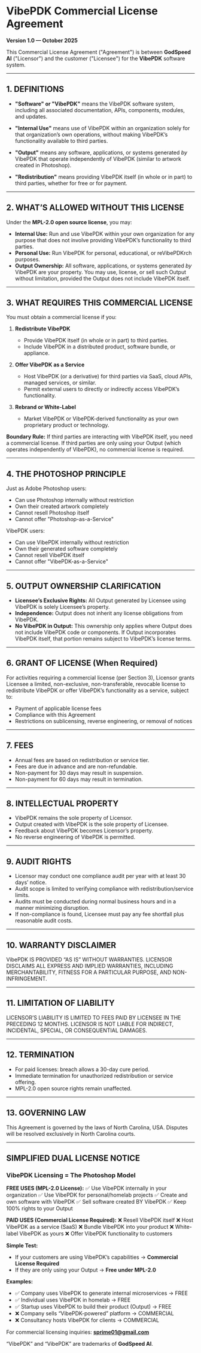 # VibePDK Commercial License Agreement

**Version 1.0 — October 2025**

This Commercial License Agreement ("Agreement") is between **GodSpeed AI** ("Licensor") and the customer ("Licensee") for the **VibePDK** software system.

---

## 1. DEFINITIONS

* **"Software" or "VibePDK"** means the VibePDK software system, including all associated documentation, APIs, components, modules, and updates.

* **"Internal Use"** means use of VibePDK within an organization solely for that organization’s own operations, without making VibePDK’s functionality available to third parties.

* **"Output"** means any software, applications, or systems generated *by* VibePDK that operate independently of VibePDK (similar to artwork created in Photoshop).

* **"Redistribution"** means providing VibePDK itself (in whole or in part) to third parties, whether for free or for payment.

---

## 2. WHAT’S ALLOWED WITHOUT THIS LICENSE

Under the **MPL-2.0 open source license**, you may:

* **Internal Use:** Run and use VibePDK within your own organization for any purpose that does not involve providing VibePDK’s functionality to third parties.
* **Personal Use:** Run VibePDK for personal, educational, or reVibePDKrch purposes.
* **Output Ownership:** All software, applications, or systems generated *by* VibePDK are your property. You may use, license, or sell such Output without limitation, provided the Output does not include VibePDK itself.

---

## 3. WHAT REQUIRES THIS COMMERCIAL LICENSE

You must obtain a commercial license if you:

1. **Redistribute VibePDK**

   * Provide VibePDK itself (in whole or in part) to third parties.
   * Include VibePDK in a distributed product, software bundle, or appliance.

2. **Offer VibePDK as a Service**

   * Host VibePDK (or a derivative) for third parties via SaaS, cloud APIs, managed services, or similar.
   * Permit external users to directly or indirectly access VibePDK’s functionality.

3. **Rebrand or White-Label**

   * Market VibePDK or VibePDK-derived functionality as your own proprietary product or technology.

**Boundary Rule:** If third parties are interacting with VibePDK itself, you need a commercial license. If third parties are only using your Output (which operates independently of VibePDK), no commercial license is required.

---

## 4. THE PHOTOSHOP PRINCIPLE

Just as Adobe Photoshop users:

* Can use Photoshop internally without restriction
* Own their created artwork completely
* Cannot resell Photoshop itself
* Cannot offer "Photoshop-as-a-Service"

VibePDK users:

* Can use VibePDK internally without restriction
* Own their generated software completely
* Cannot resell VibePDK itself
* Cannot offer "VibePDK-as-a-Service"

---

## 5. OUTPUT OWNERSHIP CLARIFICATION

* **Licensee’s Exclusive Rights:** All Output generated by Licensee using VibePDK is solely Licensee’s property.
* **Independence:** Output does not inherit any license obligations from VibePDK.
* **No VibePDK in Output:** This ownership only applies where Output does not include VibePDK code or components. If Output incorporates VibePDK itself, that portion remains subject to VibePDK’s license terms.

---

## 6. GRANT OF LICENSE (When Required)

For activities requiring a commercial license (per Section 3), Licensor grants Licensee a limited, non-exclusive, non-transferable, revocable license to redistribute VibePDK or offer VibePDK’s functionality as a service, subject to:

* Payment of applicable license fees
* Compliance with this Agreement
* Restrictions on sublicensing, reverse engineering, or removal of notices

---

## 7. FEES

* Annual fees are based on redistribution or service tier.
* Fees are due in advance and are non-refundable.
* Non-payment for 30 days may result in suspension.
* Non-payment for 60 days may result in termination.

---

## 8. INTELLECTUAL PROPERTY

* VibePDK remains the sole property of Licensor.
* Output created with VibePDK is the sole property of Licensee.
* Feedback about VibePDK becomes Licensor’s property.
* No reverse engineering of VibePDK is permitted.

---

## 9. AUDIT RIGHTS

* Licensor may conduct one compliance audit per year with at least 30 days’ notice.
* Audit scope is limited to verifying compliance with redistribution/service limits.
* Audits must be conducted during normal business hours and in a manner minimizing disruption.
* If non-compliance is found, Licensee must pay any fee shortfall plus reasonable audit costs.

---

## 10. WARRANTY DISCLAIMER

VibePDK IS PROVIDED “AS IS” WITHOUT WARRANTIES. LICENSOR DISCLAIMS ALL EXPRESS AND IMPLIED WARRANTIES, INCLUDING MERCHANTABILITY, FITNESS FOR A PARTICULAR PURPOSE, AND NON-INFRINGEMENT.

---

## 11. LIMITATION OF LIABILITY

LICENSOR’S LIABILITY IS LIMITED TO FEES PAID BY LICENSEE IN THE PRECEDING 12 MONTHS. LICENSOR IS NOT LIABLE FOR INDIRECT, INCIDENTAL, SPECIAL, OR CONSEQUENTIAL DAMAGES.

---

## 12. TERMINATION

* For paid licenses: breach allows a 30-day cure period.
* Immediate termination for unauthorized redistribution or service offering.
* MPL-2.0 open source rights remain unaffected.

---

## 13. GOVERNING LAW

This Agreement is governed by the laws of North Carolina, USA. Disputes will be resolved exclusively in North Carolina courts.

---

## SIMPLIFIED DUAL LICENSE NOTICE

### VibePDK Licensing = The Photoshop Model

**FREE USES (MPL-2.0 License):**
✅ Use VibePDK internally in your organization
✅ Use VibePDK for personal/homelab projects
✅ Create and own software with VibePDK
✅ Sell software created BY VibePDK
✅ Keep 100% rights to your Output

**PAID USES (Commercial License Required):**
❌ Resell VibePDK itself
❌ Host VibePDK as a service (SaaS)
❌ Bundle VibePDK into your product
❌ White-label VibePDK as yours
❌ Offer VibePDK functionality to customers

**Simple Test:**

* If your customers are using VibePDK’s capabilities → **Commercial License Required**
* If they are only using your Output → **Free under MPL-2.0**

**Examples:**

* ✅ Company uses VibePDK to generate internal microservices → FREE
* ✅ Individual uses VibePDK in homelab → FREE
* ✅ Startup uses VibePDK to build their product (Output) → FREE
* ❌ Company sells “VibePDK-powered” platform → COMMERCIAL
* ❌ Consultancy hosts VibePDK for clients → COMMERCIAL

For commercial licensing inquiries: **[sprime01@gmail.com](mailto:sprime01@gmail.com)**

“VibePDK” and “VibePDK” are trademarks of **GodSpeed AI**.
